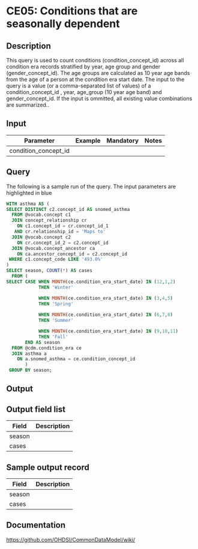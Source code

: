 <!---
Group:condition era
Name:CE05 Conditions that are seasonally dependent
Author:Patrick Ryan
CDM Version: 5.0
-->

# CE05: Conditions that are seasonally dependent

## Description
This query is used to count conditions (condition_concept_id) across all condition era records stratified by year, age group and gender (gender_concept_id). The age groups are calculated as 10 year age bands from the age of a person at the condition era start date. The input to the query is a value (or a comma-separated list of values) of a condition_concept_id , year, age_group (10 year age band) and gender_concept_id. If the input is ommitted, all existing value combinations are summarized..

## Input

|  Parameter |  Example |  Mandatory |  Notes |
| --- | --- | --- | --- |
| condition_concept_id |   |   |   |

## Query
The following is a sample run of the query. The input parameters are highlighted in blue

```sql
WITH asthma AS (
SELECT DISTINCT c2.concept_id AS snomed_asthma
  FROM @vocab.concept c1 
  JOIN concept_relationship cr 
    ON c1.concept_id = cr.concept_id_1 
   AND cr.relationship_id = 'Maps to'
  JOIN @vocab.concept c2 
    ON cr.concept_id_2 = c2.concept_id
  JOIN @vocab.concept_ancestor ca
    ON ca.ancestor_concept_id = c2.concept_id   
 WHERE c1.concept_code LIKE '493.0%'
)
SELECT season, COUNT(*) AS cases
  FROM ( 
SELECT CASE WHEN MONTH(ce.condition_era_start_date) IN (12,1,2) 
            THEN 'Winter'

	        WHEN MONTH(ce.condition_era_start_date) IN (3,4,5) 
            THEN 'Spring'
	
	        WHEN MONTH(ce.condition_era_start_date) IN (6,7,8) 
            THEN 'Summer'

	        WHEN MONTH(ce.condition_era_start_date) IN (9,10,11) 
            THEN 'Fall'
       END AS season
  FROM @cdm.condition_era ce
  JOIN asthma a
    ON a.snomed_asthma = ce.condition_concept_id
       ) 
 GROUP BY season;
```

## Output

## Output field list

|  Field |  Description |
| --- | --- |
| season |   |
| cases |   |

## Sample output record

|  Field |  Description |
| --- | --- |
| season |   |
| cases |   |

## Documentation
https://github.com/OHDSI/CommonDataModel/wiki/
